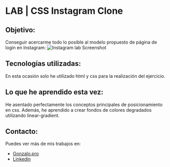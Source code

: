 # LAB | CSS Instagram Clone

## Objetivo:

Conseguir acercarme todo lo posible al modelo propuesto de página de login en Instagram:
![Instagram lab Screenshot](https://i.imgur.com/DQ9fk1u.png)

## Tecnologías utilizadas:

En esta ocasión solo he utilizado html y css para la realización del ejercicio.

## Lo que he aprendido esta vez:

He asentado perfectamente los conceptos principales de posicionamiento en css.
Además, he aprendido a crear fondos de colores degradados utilizando linear-gradient.

## Contacto:

Puedes ver más de mis trabajos en:

- [Gonzalo.pro](hhtps://www.gonzalo.pro)
- [Linkedin](https://www.linkedin.com/in/gonzalo-garcia-dev/)
